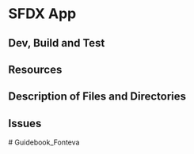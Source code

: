 # SFDX App

## Dev, Build and Test

## Resources

## Description of Files and Directories

## Issues
#   G u i d e b o o k _ F o n t e v a  
 